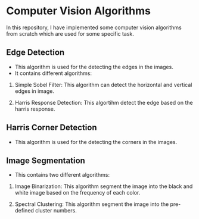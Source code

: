 # Computer Vision Algorithms

In this repository, I have implemented some computer vision algorithms from scratch which are used for some specific task.

## Edge Detection

- This algorithm is used for the detecting the edges in the images.
- It contains different algorithms:

1. Simple Sobel Filter: This algorithm can detect the horizontal and vertical edges in image.

2. Harris Response Detection: This algortihm detect the edge based on the harris response.

## Harris Corner Detection

- This algorithm is used for the detecting the corners in the images.

## Image Segmentation

- This contains two different algorithms:

1. Image Binarization: This algorithm segment the image into the black and white image based on the frequency of each color.

2. Spectral Clustering: This algorithm segment the image into the pre-defined cluster numbers.
